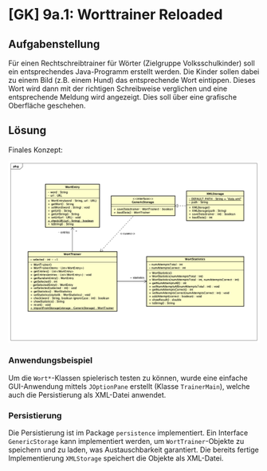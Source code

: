 # [GK] 9a.1: Worttrainer Reloaded

## Aufgabenstellung

Für einen Rechtschreibtrainer für Wörter (Zielgruppe Volksschulkinder) soll ein entsprechendes Java-Programm erstellt werden. Die Kinder sollen dabei zu einem Bild (z.B. einem Hund) das entsprechende Wort eintippen. Dieses Wort wird dann mit der richtigen Schreibweise verglichen und eine entsprechende Meldung wird angezeigt. Dies soll über eine grafische Oberfläche geschehen.

## Lösung

Finales Konzept:

![uml](./docs/Klassendiagramm.png)

### Anwendungsbeispiel

Um die `Wort*`-Klassen spielerisch testen zu können, wurde eine einfache GUI-Anwendung mittels `JOptionPane` erstellt (Klasse `TrainerMain`), welche auch die Persistierung als XML-Datei anwendet.

### Persistierung

Die Persistierung ist im Package `persistence` implementiert. Ein Interface `GenericStorage` kann implementiert werden, um `WortTrainer`-Objekte zu speichern und zu laden, was Austauschbarkeit garantiert. Die bereits fertige Implementierung `XMLStorage` speichert die Objekte als XML-Datei.